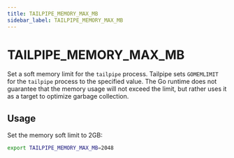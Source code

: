 ```yaml
---
title: TAILPIPE_MEMORY_MAX_MB
sidebar_label: TAILPIPE_MEMORY_MAX_MB
---
```

# TAILPIPE_MEMORY_MAX_MB

Set a soft memory limit for the `tailpipe` process.  Tailpipe sets `GOMEMLIMIT` for the `tailpipe` process to the specified value.  The Go runtime does not guarantee that the memory usage will not exceed the limit, but rather uses it as a target to optimize garbage collection.

## Usage 

Set the memory soft limit to 2GB:
```bash
export TAILPIPE_MEMORY_MAX_MB=2048
```